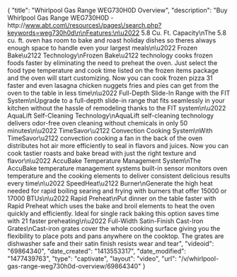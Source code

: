{
    "title": "Whirlpool Gas Range WEG730H0D Overview",
    "description": "Buy Whirlpool Gas Range WEG730H0D - http:\/\/www.abt.com\/resources\/pages\/search.php?keywords=weg730h0d\n\nFeatures:\n\u2022 5.8 Cu. Ft. Capacity\nThe 5.8 cu. ft. oven has room to bake and roast holiday dishes so theres always enough space to handle even your largest meals\n\u2022 Frozen Bake\u2122 Technology\nFrozen Bake\u2122 technology cooks frozen foods faster by eliminating the need to preheat the oven. Just select the food type temperature and cook time listed on the frozen items package and the oven will start customizing. Now you can cook frozen pizza 31 faster and even lasagna chicken nuggets fries and pies can get from the oven to the table in less time\n\u2022 Full-Depth Slide-In Range with the FIT System\nUpgrade to a full-depth slide-in range that fits seamlessly in your kitchen without the hassle of remodeling thanks to the FIT system\n\u2022 AquaLift Self-Cleaning Technology\nAquaLift self-cleaning technology delivers odor-free oven cleaning without chemicals in only 50 minutes\n\u2022 TimeSavor\u2122 Convection Cooking System\nWith TimeSavor\u2122 convection cooking a fan in the back of the oven distributes hot air more efficiently to seal in flavors and juices. Now you can cook tastier roasts and bake bread with just the right texture and flavor\n\u2022 AccuBake Temperature Management System\nThe AccuBake temperature management systems built-in sensor monitors oven temperature and the cooking elements to deliver consistent delicious results every time\n\u2022 SpeedHeat\u2122 Burner\nGenerate the high heat needed for rapid boiling searing and frying with burners that offer 15000 or 17000 BTUs\n\u2022 Rapid Preheat\nPut dinner on the table faster with Rapid Preheat which uses the bake and broil elements to heat the oven quickly and efficiently. Ideal for single rack baking this option saves time with 21 faster preheating\n\u2022 Full-Width Satin-Finish Cast-Iron Grates\nCast-iron grates cover the whole cooking surface giving you the flexibility to place pots and pans anywhere on the cooktop. The grates are dishwasher safe and their satin finish resists wear and tear",
    "videoid": "69864340",
    "date_created": "1413553317",
    "date_modified": "1477439763",
    "type": "captivate",
    "layout": "video",
    "url": "\/v\/whirlpool-gas-range-weg730h0d-overview\/69864340"
}